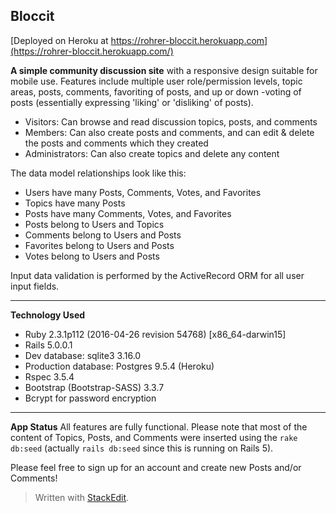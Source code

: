 Bloccit
--------
 [Deployed on Heroku at https://rohrer-bloccit.herokuapp.com](https://rohrer-bloccit.herokuapp.com/)

 **A simple community discussion site** with a responsive design suitable for mobile use. Features include multiple user role/permission levels, topic areas, posts, comments, favoriting of posts, and up or down -voting of posts (essentially expressing 'liking' or 'disliking' of posts).

 - Visitors: Can browse and read discussion topics, posts, and comments
 - Members: Can also create posts and comments, and can edit & delete the posts and comments which they created
 - Administrators: Can also create topics and delete any content

The data model relationships look like this:

 - Users have many Posts, Comments, Votes, and Favorites
 - Topics have many Posts
 - Posts have many Comments, Votes, and Favorites
 - Posts belong to Users and Topics
 - Comments belong to Users and Posts
 - Favorites belong to Users and Posts
 - Votes belong to Users and Posts

Input data validation is performed by the ActiveRecord ORM for all user input fields.

----------


**Technology Used**

 - Ruby 2.3.1p112 (2016-04-26 revision 54768) [x86_64-darwin15]
 - Rails 5.0.0.1
 - Dev database: sqlite3 3.16.0
 - Production database: Postgres 9.5.4 (Heroku)
 - Rspec 3.5.4
 - Bootstrap (Bootstrap-SASS) 3.3.7
 - Bcrypt for password encryption


----------

**App Status**
All features are fully functional. Please note that most of the content of Topics, Posts, and Comments were inserted using the `rake db:seed` (actually `rails db:seed` since this is running on Rails 5).

Please feel free to sign up for an account and create new Posts and/or Comments!


> Written with [StackEdit](https://stackedit.io/).
